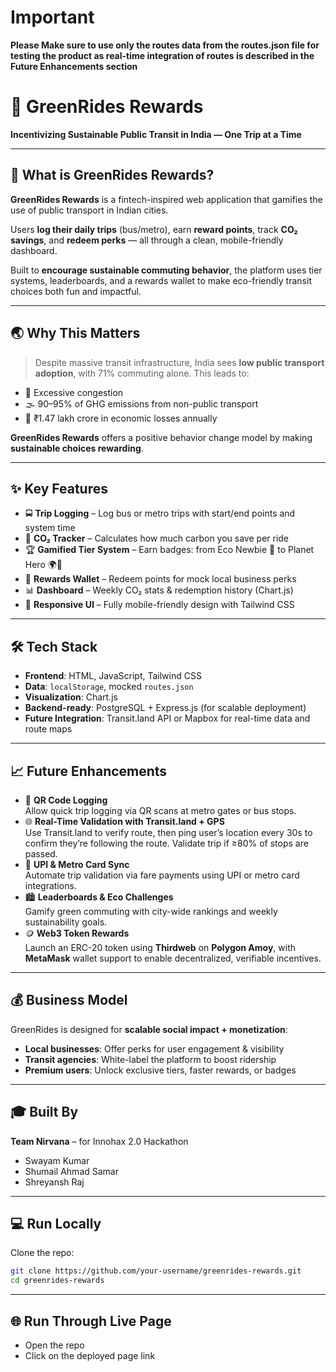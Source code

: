 # **Important**

**Please Make sure to use only the routes data from the routes.json file for testing the product as real-time integration of routes is described in the Future Enhancements section**

# 🌱 GreenRides Rewards

**Incentivizing Sustainable Public Transit in India — One Trip at a Time**

---

## 🚀 What is GreenRides Rewards?

**GreenRides Rewards** is a fintech-inspired web application that gamifies the use of public transport in Indian cities.

Users **log their daily trips** (bus/metro), earn **reward points**, track **CO₂ savings**, and **redeem perks** — all through a clean, mobile-friendly dashboard.

Built to **encourage sustainable commuting behavior**, the platform uses tier systems, leaderboards, and a rewards wallet to make eco-friendly transit choices both fun and impactful.

---

## 🌏 Why This Matters

> Despite massive transit infrastructure, India sees **low public transport adoption**, with 71% commuting alone. This leads to:
- 🚗 Excessive congestion
- 🌫️ 90–95% of GHG emissions from non-public transport
- 💸 ₹1.47 lakh crore in economic losses annually

**GreenRides Rewards** offers a positive behavior change model by making **sustainable choices rewarding**.

---

## ✨ Key Features

- 🚍 **Trip Logging** – Log bus or metro trips with start/end points and system time
- 🌿 **CO₂ Tracker** – Calculates how much carbon you save per ride
- 🏆 **Gamified Tier System** – Earn badges: from Eco Newbie 🐣 to Planet Hero 🌍💚
- 🎁 **Rewards Wallet** – Redeem points for mock local business perks
- 📊 **Dashboard** – Weekly CO₂ stats & redemption history (Chart.js)
- 📱 **Responsive UI** – Fully mobile-friendly design with Tailwind CSS

---

## 🛠️ Tech Stack

- **Frontend**: HTML, JavaScript, Tailwind CSS
- **Data**: `localStorage`, mocked `routes.json`
- **Visualization**: Chart.js
- **Backend-ready**: PostgreSQL + Express.js (for scalable deployment)
- **Future Integration**: Transit.land API or Mapbox for real-time data and route maps

---

## 📈 Future Enhancements

- 🔄 **QR Code Logging**  
  Allow quick trip logging via QR scans at metro gates or bus stops.
- 🌐 **Real-Time Validation with Transit.land + GPS**  
  Use Transit.land to verify route, then ping user’s location every 30s to confirm they’re following the route. Validate trip if ≥80% of stops are passed.
- 🤝 **UPI & Metro Card Sync**  
  Automate trip validation via fare payments using UPI or metro card integrations.
- 🏙️ **Leaderboards & Eco Challenges**  
  Gamify green commuting with city-wide rankings and weekly sustainability goals.
- 🪙 **Web3 Token Rewards**  
  Launch an ERC-20 token using **Thirdweb** on **Polygon Amoy**, with **MetaMask** wallet support to enable decentralized, verifiable incentives.



---

## 💰 Business Model

GreenRides is designed for **scalable social impact + monetization**:
- **Local businesses**: Offer perks for user engagement & visibility
- **Transit agencies**: White-label the platform to boost ridership
- **Premium users**: Unlock exclusive tiers, faster rewards, or badges

---

## 🎓 Built By

**Team Nirvana** – for Innohax 2.0 Hackathon 

- Swayam Kumar  
- Shumail Ahmad Samar  
- Shreyansh Raj

---

## 💻 Run Locally

Clone the repo:
   ```bash
   git clone https://github.com/your-username/greenrides-rewards.git
   cd greenrides-rewards
   ```

---

## 🌐 Run Through Live Page

- Open the repo
- Click on the deployed page link

